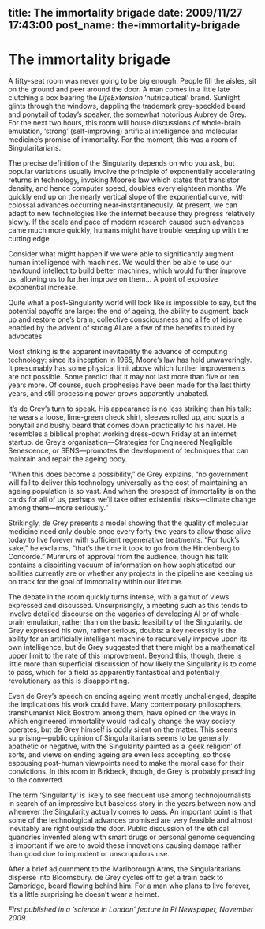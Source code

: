 title: The immortality brigade
date: 2009/11/27 17:43:00
post_name: the-immortality-brigade
---
# The immortality brigade

A fifty-seat room was never going to be big enough. People fill the aisles, sit on the ground and peer around the door. A man comes in a little late clutching a box bearing the _LifeExtension_ ‘nutriceutical’ brand. Sunlight glints through the windows, dappling the trademark grey-speckled beard and ponytail of today’s speaker, the somewhat notorious Aubrey de Grey. For the next two hours, this room will house discussions of whole-brain emulation, ‘strong’ (self-improving) artificial intelligence and molecular medicine’s promise of immortality. For the moment, this was a room of Singularitarians.

The precise definition of the Singularity depends on who you ask, but popular variations usually involve the principle of exponentially accelerating returns in technology, invoking Moore’s law which states that transistor density, and hence computer speed, doubles every eighteen months. We quickly end up on the nearly vertical slope of the exponential curve, with colossal advances occurring near-instantaneously. At present, we can adapt to new technologies like the internet because they progress relatively slowly. If the scale and pace of modern research caused such advances came much more quickly, humans might have trouble keeping up with the cutting edge.

Consider what might happen if we were able to significantly augment human intelligence with machines. We would then be able to use our newfound intellect to build better machines, which would further improve us, allowing us to further improve on them… A point of explosive exponential increase.

Quite what a post-Singularity world will look like is impossible to say, but the potential payoffs are large: the end of ageing, the ability to augment, back up and restore one’s brain, collective consciousness and a life of leisure enabled by the advent of strong AI are a few of the benefits touted by advocates.

Most striking is the apparent inevitability the advance of computing technology: since its inception in 1965, Moore’s law has held unwaveringly. It presumably has some physical limit above which further improvements are not possible. Some predict that it may not last more than five or ten years more. Of course, such prophesies have been made for the last thirty years, and still processing power grows apparently unabated.

It’s de Grey’s turn to speak. His appearance is no less striking than his talk: he wears a loose, lime-green check shirt, sleeves rolled up, and sports a ponytail and bushy beard that comes down practically to his navel. He resembles a biblical prophet working dress-down Friday at an internet startup. de Grey’s organisation—Strategies for Engineered Negligible Senescence, or SENS—promotes the development of techniques that can maintain and repair the ageing body.

“When this does become a possibility,” de Grey explains, “no government will fail to deliver this technology universally as the cost of maintaining an ageing population is so vast. And when the prospect of immortality is on the cards for all of us, perhaps we’ll take other existential risks—climate change among them—more seriously.”

Strikingly, de Grey presents a model showing that the quality of molecular medicine need only double once every forty-two years to allow those alive today to live forever with sufficient regenerative treatments. “For fuck’s sake,” he exclaims, “that’s the time it took to go from the Hindenberg to Concorde.” Murmurs of approval from the audience, though his talk contains a dispiriting vacuum of information on how sophisticated our abilities currently are or whether any projects in the pipeline are keeping us on track for the goal of immortality within our lifetime.

The debate in the room quickly turns intense, with a gamut of views expressed and discussed. Unsurprisingly, a meeting such as this tends to involve detailed discourse on the vagaries of developing AI or of whole-brain emulation, rather than on the basic feasibility of the Singularity. de Grey expressed his own, rather serious, doubts: a key necessity is the ability for an artificially intelligent machine to recursively improve upon its own intelligence, but de Grey suggested that there might be a mathematical upper limit to the rate of this improvement. Beyond this, though, there is little more than superficial discussion of how likely the Singularity is to come to pass, which for a field as apparently fantastical and potentially revolutionary as this is disappointing.

Even de Grey’s speech on ending ageing went mostly unchallenged, despite the implications his work could have. Many contemporary philosophers, transhumanist Nick Bostrom among them, have opined on the ways in which engineered immortality would radically change the way society operates, but de Grey himself is oddly silent on the matter. This seems surprising—public opinion of Singularitarians seems to be generally apathetic or negative, with the Singularity painted as a ‘geek religion’ of sorts, and views on ending ageing are even less accepting, so those espousing post-human viewpoints need to make the moral case for their convictions. In this room in Birkbeck, though, de Grey is probably preaching to the converted.

The term ‘Singularity’ is likely to see frequent use among technojournalists in search of an impressive but baseless story in the years between now and whenever the Singularity actually comes to pass. An important point is that some of the technological advances promised are very feasible and almost inevitably are right outside the door. Public discussion of the ethical quandries invented along with smart drugs or personal genome sequencing is important if we are to avoid these innovations causing damage rather than good due to imprudent or unscrupulous use.

After a brief adjournment to the Marlborough Arms, the Singularitarians disperse into Bloomsbury. de Grey cycles off to get a train back to Cambridge, beard flowing behind him. For a man who plans to live forever, it’s a little surprising he doesn’t wear a helmet.

_First published in a ‘science in London’ feature in Pi Newspaper, November 2009._
